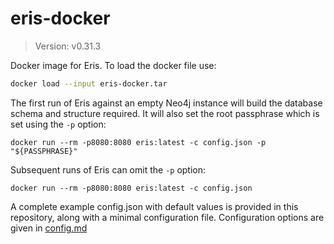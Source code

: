 # eris-docker

> Version: v0.31.3

Docker image for Eris. To load the docker file use:

```bash
docker load --input eris-docker.tar
```

The first run of Eris against an empty Neo4j instance will build the database
schema and structure required. It will also set the root passphrase which is 
set using the `-p` option:

```
docker run --rm -p8080:8080 eris:latest -c config.json -p "${PASSPHRASE}"
```

Subsequent runs of Eris can omit the `-p` option:

```
docker run --rm -p8080:8080 eris:latest -c config.json
```

A complete example config.json with default values is provided in this 
repository, along with a minimal configuration file. Configuration options are
given in [config.md](./config.md)
